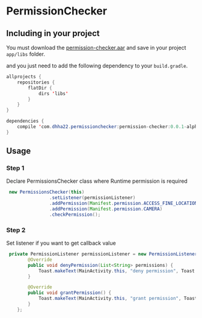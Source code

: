 # PermissionChecker

## Including in your project
You must download the [permission-checker.aar](https://github.com/dhha22/BindAdapter/raw/master/bind-adapter.aar) and save in your project `app/libs` folder.

and you just need to add the following dependency to your `build.gradle`.
```java
allprojects {
    repositories {
        flatDir {
            dirs 'libs'
        }
    }
}

dependencies {
    compile 'com.dhha22.permissionchecker:permission-checker:0.0.1-alpha@aar'
}

```

## Usage
### Step 1

Declare PermissionsChecker class where Runtime permission is required

```java
 new PermissionsChecker(this)
                .setListener(permissionListener)
                .addPermission(Manifest.permission.ACCESS_FINE_LOCATION)
                .addPermission(Manifest.permission.CAMERA)
                .checkPermission();
```

### Step 2

Set listener if you want to get callback value 
```java
 private PermissionListener permissionListener = new PermissionListener() {
        @Override
        public void denyPermission(List<String> permissions) {
            Toast.makeText(MainActivity.this, "deny permission", Toast.LENGTH_SHORT).show();
        }

        @Override
        public void grantPermission() {
            Toast.makeText(MainActivity.this, "grant permission", Toast.LENGTH_SHORT).show();
        }
    };

```
